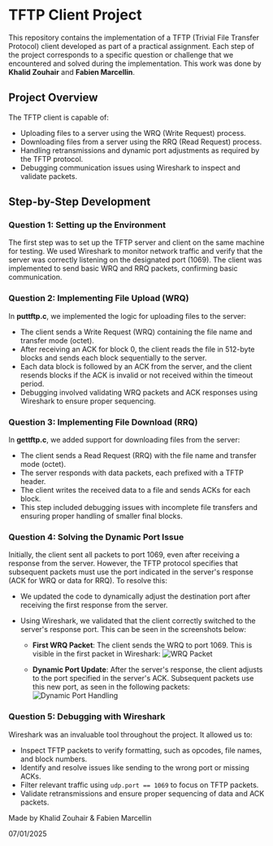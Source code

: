 # TFTP Client Project

This repository contains the implementation of a TFTP (Trivial File Transfer Protocol) client developed as part of a practical assignment. Each step of the project corresponds to a specific question or challenge that we encountered and solved during the implementation. This work was done by **Khalid Zouhair** and **Fabien Marcellin**.

## Project Overview
The TFTP client is capable of:
- Uploading files to a server using the WRQ (Write Request) process.
- Downloading files from a server using the RRQ (Read Request) process.
- Handling retransmissions and dynamic port adjustments as required by the TFTP protocol.
- Debugging communication issues using Wireshark to inspect and validate packets.

## Step-by-Step Development

### **Question 1: Setting up the Environment**
The first step was to set up the TFTP server and client on the same machine for testing. We used Wireshark to monitor network traffic and verify that the server was correctly listening on the designated port (1069). The client was implemented to send basic WRQ and RRQ packets, confirming basic communication.

### **Question 2: Implementing File Upload (WRQ)**
In **puttftp.c**, we implemented the logic for uploading files to the server:
- The client sends a Write Request (WRQ) containing the file name and transfer mode (octet).
- After receiving an ACK for block 0, the client reads the file in 512-byte blocks and sends each block sequentially to the server.
- Each data block is followed by an ACK from the server, and the client resends blocks if the ACK is invalid or not received within the timeout period.
- Debugging involved validating WRQ packets and ACK responses using Wireshark to ensure proper sequencing.

### **Question 3: Implementing File Download (RRQ)**
In **gettftp.c**, we added support for downloading files from the server:
- The client sends a Read Request (RRQ) with the file name and transfer mode (octet).
- The server responds with data packets, each prefixed with a TFTP header.
- The client writes the received data to a file and sends ACKs for each block.
- This step included debugging issues with incomplete file transfers and ensuring proper handling of smaller final blocks.

### **Question 4: Solving the Dynamic Port Issue**
Initially, the client sent all packets to port 1069, even after receiving a response from the server. However, the TFTP protocol specifies that subsequent packets must use the port indicated in the server's response (ACK for WRQ or data for RRQ). To resolve this:
- We updated the code to dynamically adjust the destination port after receiving the first response from the server.
- Using Wireshark, we validated that the client correctly switched to the server's response port. This can be seen in the screenshots below:

  - **First WRQ Packet**: The client sends the WRQ to port 1069. This is visible in the first packet in Wireshark:
    ![WRQ Packet](img/image1.jpg)

  - **Dynamic Port Update**: After the server's response, the client adjusts to the port specified in the server's ACK. Subsequent packets use this new port, as seen in the following packets:
    ![Dynamic Port Handling](img/image2.jpg)

### **Question 5: Debugging with Wireshark**
Wireshark was an invaluable tool throughout the project. It allowed us to:
- Inspect TFTP packets to verify formatting, such as opcodes, file names, and block numbers.
- Identify and resolve issues like sending to the wrong port or missing ACKs.
- Filter relevant traffic using `udp.port == 1069` to focus on TFTP packets.
- Validate retransmissions and ensure proper sequencing of data and ACK packets.


Made by Khalid Zouhair & Fabien Marcellin

07/01/2025
